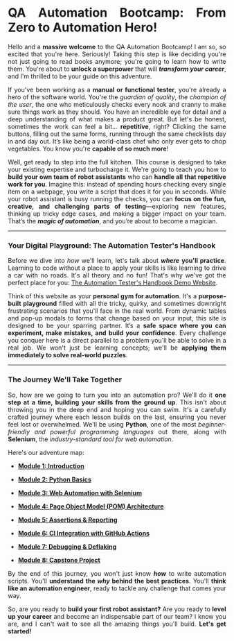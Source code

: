 <style>
  body {
    text-align: justify;
  }
</style>
# QA Automation Bootcamp: From Zero to Automation Hero\!

Hello and a **massive welcome** to the QA Automation Bootcamp\! I am so, so excited that you're here. Seriously\! Taking this step is like deciding you're not just going to read books anymore; you're going to learn how to write them. You're about to **unlock a superpower** that will ***transform your career***, and I'm thrilled to be your guide on this adventure.

If you've been working as a **manual or functional tester**, you're already a hero of the software world. You're the *guardian of quality*, the *champion of the user*, the one who meticulously checks every nook and cranny to make sure things work as they should. You have an incredible eye for detail and a deep understanding of what makes a product great. But let's be honest, sometimes the work can feel a bit... **repetitive**, right? Clicking the same buttons, filling out the same forms, running through the same checklists day in and day out. It’s like being a world-class chef who only ever gets to chop vegetables. You know you're **capable of so much more**\!

Well, get ready to step into the full kitchen. This course is designed to take your existing expertise and turbocharge it. We're going to teach you how to **build your own team of robot assistants** who can **handle all that repetitive work for you**. Imagine this: instead of spending hours checking every single item on a webpage, you write a script that does it for you in seconds. While your robot assistant is busy running the checks, you can **focus on the fun, creative, and challenging parts of testing**—exploring new features, thinking up tricky edge cases, and making a bigger impact on your team. That’s the ***magic of automation***, and you’re about to become a magician.

-----

### Your Digital Playground: The Automation Tester's Handbook

Before we dive into *how* we'll learn, let's talk about ***where*** **you'll practice**. Learning to code without a place to apply your skills is like learning to drive a car with no roads. It's all theory and no fun\! That's why we've got the perfect place for you: [The Automation Tester's Handbook Demo Website](http://www.leonardespi.me/automation-testers-handbook-demo/).

Think of this website as your **personal gym for automation**. It's a **purpose-built playground** filled with all the tricky, quirky, and sometimes downright frustrating scenarios that you'll face in the real world. From dynamic tables and pop-up modals to forms that change based on your input, this site is designed to be your sparring partner. It’s a **safe space where you can experiment, make mistakes, and build your confidence**. Every challenge you conquer here is a direct parallel to a problem you'll be able to solve in a real job. We won't just be learning concepts; we'll be **applying them immediately to solve real-world puzzles**.

-----

### The Journey We'll Take Together

So, how are we going to turn you into an automation pro? We'll do it **one step at a time, building your skills from the ground up**. This isn't about throwing you in the deep end and hoping you can swim. It's a carefully crafted journey where each lesson builds on the last, ensuring you never feel lost or overwhelmed. We'll be using **Python**, one of the most *beginner-friendly and powerful programming languages* out there, along with **Selenium**, the *industry-standard tool for web automation*.

Here's our adventure map:

  - [**Module 1: Introduction**](01-introduction.html)  

  - [**Module 2: Python Basics**](02-python-basics.html)  

  - [**Module 3: Web Automation with Selenium**](03-web-automation.html)  
    
  - [**Module 4: Page Object Model (POM) Architecture**](04-pom-architecture.html)  
    
  - [**Module 5: Assertions & Reporting**](05-assertions-reporting.html)  
    
  - [**Module 6: CI Integration with GitHub Actions**](06-ci-integration.html)  
    
  - [**Module 7: Debugging & Deflaking**](07-debugging.html)  
    
  - [**Module 8: Capstone Project**](08-capstone-project.html)  
    
By the end of this journey, you won't just know ***how*** to write automation scripts. You'll **understand the ***why*** behind the best practices**. You'll **think like an automation engineer**, ready to tackle any challenge that comes your way.

So, are you ready to **build your first robot assistant?** Are you ready to **level up your career** and become an indispensable part of our team? I know you are, and I can't wait to see all the amazing things you'll build. **Let's get started\!**